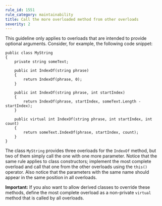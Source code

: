 ```yaml
---
rule_id: 1551
rule_category: maintainability
title: Call the more overloaded method from other overloads
severity: 2
---
```

This guideline only applies to overloads that are intended to provide optional arguments. Consider, for example, the following code snippet:

	public class MyString  
	{
		private string someText;
		
		public int IndexOf(string phrase)  
		{  
			return IndexOf(phrase, 0); 
		}
		
		public int IndexOf(string phrase, int startIndex)  
		{  
			return IndexOf(phrase, startIndex, someText.Length - startIndex);
		}
		
		public virtual int IndexOf(string phrase, int startIndex, int count)  
		{  
			return someText.IndexOf(phrase, startIndex, count);
		}  
	}

The class `MyString` provides three overloads for the `IndexOf` method, but two of them simply call the one with one more parameter. Notice that the same rule applies to class constructors; implement the most complete overload and call that one from the other overloads using the `this()` operator. Also notice that the parameters with the same name should appear in the same position in all overloads.

**Important:** If you also want to allow derived classes to override these methods, define the most complete overload as a non-private `virtual` method that is called by all overloads.
